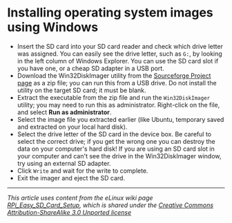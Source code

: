 # Installing operating system images using Windows

- Insert the SD card into your SD card reader and check which drive letter was assigned. You can easily see the drive letter, such as `G:`, by looking in the left column of Windows Explorer. You can use the SD card slot if you have one, or a cheap SD adapter in a USB port.
- Download the Win32DiskImager utility from the [Sourceforge Project page](http://sourceforge.net/projects/win32diskimager/) as a zip file; you can run this from a USB drive. Do not install the utility on the target SD card; it must be blank. 
- Extract the executable from the zip file and run the `Win32DiskImager` utility; you may need to run this as administrator. Right-click on the file, and select **Run as administrator**.
- Select the image file you extracted earlier (like Ubuntu, temporary saved and extracted on your local hard disk).
- Select the drive letter of the SD card in the device box. Be careful to select the correct drive; if you get the wrong one you can destroy the data on your computer's hard disk! If you are using an SD card slot in your computer and can't see the drive in the Win32DiskImager window, try using an external SD adapter.
- Click `Write` and wait for the write to complete.
- Exit the imager and eject the SD card.

---

*This article uses content from the eLinux wiki page [RPi_Easy_SD_Card_Setup](http://elinux.org/RPi_Easy_SD_Card_Setup), which is shared under the [Creative Commons Attribution-ShareAlike 3.0 Unported license](http://creativecommons.org/licenses/by-sa/3.0/)*
